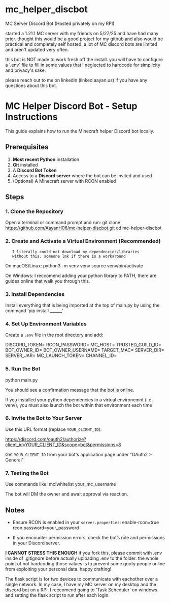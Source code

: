 # mc_helper_discbot
MC Server Discord Bot (Hosted privately on my RPI)

started a 1.21.1 MC server with my friends on 5/27/25 and have had many prior. thought this would be a good project for my github and also would be practical and completely self hosted. a lot of MC discord bots are limited and aren't updated very often.

this bot is NOT made to work fresh off the install. you will have to configure a '.env' file to fill in some values that i neglected to hardcode for simplicity and privacy's sake.

please reach out to me on linkedin (linked.aayan.us) if you have any questions about this bot.

# MC Helper Discord Bot - Setup Instructions

This guide explains how to run the Minecraft helper Discord bot locally.

## Prerequisites

1. **Most recent Python** installation
2. **Git** installed
3. A **Discord Bot Token**
4. Access to a **Discord server** where the bot can be invited and used
5. (Optional) A Minecraft server with RCON enabled

## Steps

### 1. Clone the Repository
Open a terminal or command prompt and run:
git clone https://github.com/AayanH06/mc-helper-discbot.git
cd mc-helper-discbot

### 2. Create and Activate a Virtual Environment (Recommended)
       I literally could not download my dependencies/libraries 
       without this. someone lmk if there is a workaround

On macOS/Linux:
python3 -m venv venv
source venv/bin/activate

On Windows:
I reccomend adding your python library to PATH, there are guides online that walk you through this.

### 3. Install Dependencies
Install everything that is being imported at the top of main.py by using the command 'pip install ______'

### 4. Set Up Environment Variables
Create a `.env` file in the root directory and add:

DISCORD_TOKEN= 
RCON_PASSWORD=
MC_HOST=
TRUSTED_GUILD_ID=
BOT_OWNER_ID=
BOT_OWNER_USERNAME=
TARGET_MAC=
SERVER_DIR=
SERVER_JAR=
MC_LAUNCH_TOKEN=
CHANNEL_ID=


### 5. Run the Bot
python main.py

You should see a confirmation message that the bot is online.

If you installed your python dependencies in a virtual environemnt (i.e. venv), you must also launch the bot within that environment each time

### 6. Invite the Bot to Your Server
Use this URL format (replace `YOUR_CLIENT_ID`):

https://discord.com/oauth2/authorize?client_id=YOUR_CLIENT_ID&scope=bot&permissions=8

Get `YOUR_CLIENT_ID` from your bot's application page under "OAuth2 > General".

### 7. Testing the Bot
Use commands like:
mc!whitelist your_mc_username

The bot will DM the owner and await approval via reaction.
  
## Notes

- Ensure RCON is enabled in your `server.properties`:
  enable-rcon=true
  rcon.password=your_password

- If you encounter permission errors, check the bot’s role and permissions in your Discord server.

****I CANNOT STRESS THIS ENOUGH****
if you fork this, please commit with .env inside of .gitignore before actually uploading .env to the folder. the whole point of not hardcoding those values is to prevent some goofy people online from exploiting your personal data. happy crafting!

The flask script is for two devices to communicate with eachother over a single network. In my case, I have my MC server on my desktop and the discord bot on a RPI.
I reccomend going to 'Task Scheduler' on windows and setting the flask script to run after each login. 
